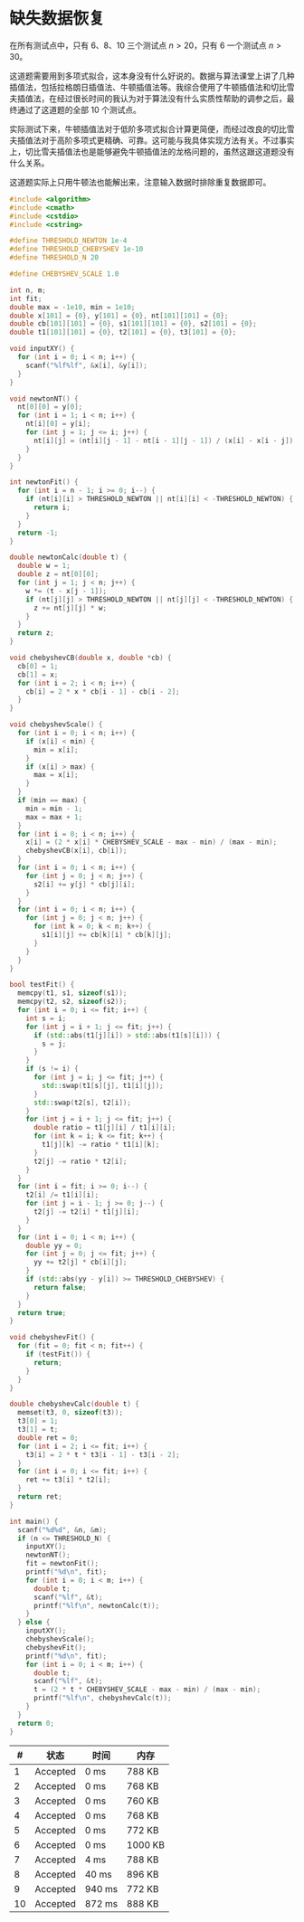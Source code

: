 # 缺失数据恢复

在所有测试点中，只有 6、8、10 三个测试点 $n>20$，只有 6 一个测试点 $n>30$。

这道题需要用到多项式拟合，这本身没有什么好说的。数据与算法课堂上讲了几种插值法，包括拉格朗日插值法、牛顿插值法等。我综合使用了牛顿插值法和切比雪夫插值法，在经过很长时间的我认为对于算法没有什么实质性帮助的调参之后，最终通过了这道题的全部 10 个测试点。

实际测试下来，牛顿插值法对于低阶多项式拟合计算更简便，而经过改良的切比雪夫插值法对于高阶多项式更精确、可靠。这可能与我具体实现方法有关。不过事实上，切比雪夫插值法也是能够避免牛顿插值法的龙格问题的，虽然这跟这道题没有什么关系。

这道题实际上只用牛顿法也能解出来，注意输入数据时排除重复数据即可。

```cpp
#include <algorithm>
#include <cmath>
#include <cstdio>
#include <cstring>

#define THRESHOLD_NEWTON 1e-4
#define THRESHOLD_CHEBYSHEV 1e-10
#define THRESHOLD_N 20

#define CHEBYSHEV_SCALE 1.0

int n, m;
int fit;
double max = -1e10, min = 1e10;
double x[101] = {0}, y[101] = {0}, nt[101][101] = {0};
double cb[101][101] = {0}, s1[101][101] = {0}, s2[101] = {0};
double t1[101][101] = {0}, t2[101] = {0}, t3[101] = {0};

void inputXY() {
  for (int i = 0; i < n; i++) {
    scanf("%lf%lf", &x[i], &y[i]);
  }
}

void newtonNT() {
  nt[0][0] = y[0];
  for (int i = 1; i < n; i++) {
    nt[i][0] = y[i];
    for (int j = 1; j <= i; j++) {
      nt[i][j] = (nt[i][j - 1] - nt[i - 1][j - 1]) / (x[i] - x[i - j]);
    }
  }
}

int newtonFit() {
  for (int i = n - 1; i >= 0; i--) {
    if (nt[i][i] > THRESHOLD_NEWTON || nt[i][i] < -THRESHOLD_NEWTON) {
      return i;
    }
  }
  return -1;
}

double newtonCalc(double t) {
  double w = 1;
  double z = nt[0][0];
  for (int j = 1; j < n; j++) {
    w *= (t - x[j - 1]);
    if (nt[j][j] > THRESHOLD_NEWTON || nt[j][j] < -THRESHOLD_NEWTON) {
      z += nt[j][j] * w;
    }
  }
  return z;
}

void chebyshevCB(double x, double *cb) {
  cb[0] = 1;
  cb[1] = x;
  for (int i = 2; i < n; i++) {
    cb[i] = 2 * x * cb[i - 1] - cb[i - 2];
  }
}

void chebyshevScale() {
  for (int i = 0; i < n; i++) {
    if (x[i] < min) {
      min = x[i];
    }
    if (x[i] > max) {
      max = x[i];
    }
  }
  if (min == max) {
    min = min - 1;
    max = max + 1;
  }
  for (int i = 0; i < n; i++) {
    x[i] = (2 * x[i] * CHEBYSHEV_SCALE - max - min) / (max - min);
    chebyshevCB(x[i], cb[i]);
  }
  for (int i = 0; i < n; i++) {
    for (int j = 0; j < n; j++) {
      s2[i] += y[j] * cb[j][i];
    }
  }
  for (int i = 0; i < n; i++) {
    for (int j = 0; j < n; j++) {
      for (int k = 0; k < n; k++) {
        s1[i][j] += cb[k][i] * cb[k][j];
      }
    }
  }
}

bool testFit() {
  memcpy(t1, s1, sizeof(s1));
  memcpy(t2, s2, sizeof(s2));
  for (int i = 0; i <= fit; i++) {
    int s = i;
    for (int j = i + 1; j <= fit; j++) {
      if (std::abs(t1[j][i]) > std::abs(t1[s][i])) {
        s = j;
      }
    }
    if (s != i) {
      for (int j = i; j <= fit; j++) {
        std::swap(t1[s][j], t1[i][j]);
      }
      std::swap(t2[s], t2[i]);
    }
    for (int j = i + 1; j <= fit; j++) {
      double ratio = t1[j][i] / t1[i][i];
      for (int k = i; k <= fit; k++) {
        t1[j][k] -= ratio * t1[i][k];
      }
      t2[j] -= ratio * t2[i];
    }
  }
  for (int i = fit; i >= 0; i--) {
    t2[i] /= t1[i][i];
    for (int j = i - 1; j >= 0; j--) {
      t2[j] -= t2[i] * t1[j][i];
    }
  }
  for (int i = 0; i < n; i++) {
    double yy = 0;
    for (int j = 0; j <= fit; j++) {
      yy += t2[j] * cb[i][j];
    }
    if (std::abs(yy - y[i]) >= THRESHOLD_CHEBYSHEV) {
      return false;
    }
  }
  return true;
}

void chebyshevFit() {
  for (fit = 0; fit < n; fit++) {
    if (testFit()) {
      return;
    }
  }
}

double chebyshevCalc(double t) {
  memset(t3, 0, sizeof(t3));
  t3[0] = 1;
  t3[1] = t;
  double ret = 0;
  for (int i = 2; i <= fit; i++) {
    t3[i] = 2 * t * t3[i - 1] - t3[i - 2];
  }
  for (int i = 0; i <= fit; i++) {
    ret += t3[i] * t2[i];
  }
  return ret;
}

int main() {
  scanf("%d%d", &n, &m);
  if (n <= THRESHOLD_N) {
    inputXY();
    newtonNT();
    fit = newtonFit();
    printf("%d\n", fit);
    for (int i = 0; i < m; i++) {
      double t;
      scanf("%lf", &t);
      printf("%lf\n", newtonCalc(t));
    }
  } else {
    inputXY();
    chebyshevScale();
    chebyshevFit();
    printf("%d\n", fit);
    for (int i = 0; i < m; i++) {
      double t;
      scanf("%lf", &t);
      t = (2 * t * CHEBYSHEV_SCALE - max - min) / (max - min);
      printf("%lf\n", chebyshevCalc(t));
    }
  }
  return 0;
}
```

| #   | 状态     | 时间   | 内存    |
| --- | -------- | ------ | ------- |
| 1   | Accepted | 0 ms   | 788 KB  |
| 2   | Accepted | 0 ms   | 768 KB  |
| 3   | Accepted | 0 ms   | 760 KB  |
| 4   | Accepted | 0 ms   | 768 KB  |
| 5   | Accepted | 0 ms   | 772 KB  |
| 6   | Accepted | 0 ms   | 1000 KB |
| 7   | Accepted | 4 ms   | 788 KB  |
| 8   | Accepted | 40 ms  | 896 KB  |
| 9   | Accepted | 940 ms | 772 KB  |
| 10  | Accepted | 872 ms | 888 KB  |
